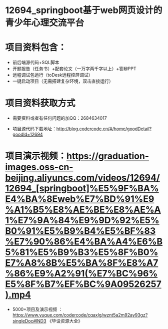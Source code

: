 #   12694_springboot基于web网页设计的青少年心理交流平台

#   项目资料包含：
*    前后端源代码+SQL脚本
*    开题报告（任务书）+配套论文（一万字两千字以上）+答辩PPT
*   远程调试包运行（toDesk远程控屏调试）
*   一键启动项目（无需搭建复杂环境，双击直接运行）


#   项目资料获取方式
*   需要资料或者有任何问题的加QQ：2684634017

*   项目源代码下载地址：http://blog.codercode.cn/#/home/goodDetail?goodId=12694

#  项目演示视频：https://graduation-images.oss-cn-beijing.aliyuncs.com/videos/12694/12694_[springboot]%E5%9F%BA%E4%BA%8Eweb%E7%BD%91%E9%A1%B5%E8%AE%BE%E8%AE%A1%E7%9A%84%E9%9D%92%E5%B0%91%E5%B9%B4%E5%BF%83%E7%90%86%E4%BA%A4%E6%B5%81%E5%B9%B3%E5%8F%B0%E7%A8%8B%E5%BA%8F%E8%A7%86%E9%A2%91(%E7%BC%96%E5%8F%B7%EF%BC%9A09526257).mp4

*  5000+项目及演示视频 ：https://www.yuque.com/codercode/cqaxlg/wznt5a2m92ay93gz?singleDoc#lND3 《毕设资源大全》
